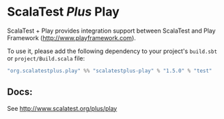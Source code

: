 # ScalaTest _Plus_ Play

ScalaTest + Play provides integration support between ScalaTest and Play Framework (http://www.playframework.com).

To use it, please add the following dependency to your project's `build.sbt` or `project/Build.scala` file:

```scala
"org.scalatestplus.play" %% "scalatestplus-play" % "1.5.0" % "test"
```

## Docs:

See http://www.scalatest.org/plus/play